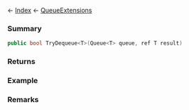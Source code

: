 ← [Index](Api-Index) ← [QueueExtensions](System.Collections.Generic.QueueExtensions)

### Summary

```csharp
public bool TryDequeue<T>(Queue<T> queue, ref T result)
```

### Returns

### Example

### Remarks

